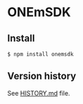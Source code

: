# ONEmSDK

## Install
```bash
$ npm install onemsdk
```
## Version history
See [HISTORY.md](HISTORY.md) file.
